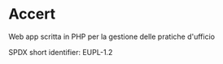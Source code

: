 # Accert
Web app scritta in PHP per la gestione delle pratiche d'ufficio

SPDX short identifier: EUPL-1.2
